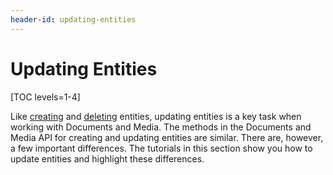```yaml
---
header-id: updating-entities
---
```


# Updating Entities

[TOC levels=1-4]

Like 
[creating](/docs/7-1/tutorials/-/knowledge_base/t/creating-files-folders-and-shortcuts) 
and 
[deleting](/docs/7-1/tutorials/-/knowledge_base/t/deleting-entities) 
entities, updating entities is a key task when working with Documents and Media. 
The methods in the Documents and Media API for creating and updating entities 
are similar. There are, however, a few important differences. The tutorials in 
this section show you how to update entities and highlight these differences. 

